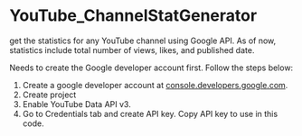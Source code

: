 # YouTube_ChannelStatGenerator
get the statistics for any YouTube channel using Google API. As of now, statistics include total number of views, likes,  and published date.

Needs to create the Google developer account first. Follow the steps below:
1. Create a google developer account at [console.developers.google.com](https://console.developers.google.com). 
2. Create project
3. Enable YouTube Data API v3.
4. Go to Credentials tab and create API key. Copy API key to use in this code.
